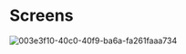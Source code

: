 # Screens
![003e3f10-40c0-40f9-ba6a-fa261faaa734](https://user-images.githubusercontent.com/48187633/53723590-192a6e00-3e8e-11e9-8f7b-76f7cc102d2e.png)
